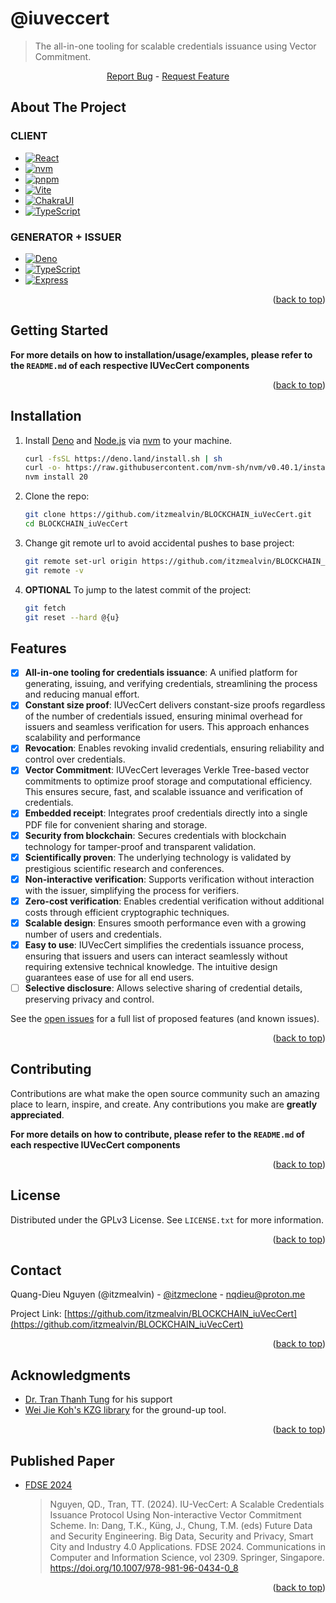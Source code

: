 # @iuveccert

> The all-in-one tooling for scalable credentials issuance using Vector
> Commitment.

<p align="center">
<a href="https://github.com/itzmealvin/BLOCKCHAIN_iuVecCert/issues/new?labels=bug&template=bug-report---.md"         target="_blank"
          rel="noopener noreferrer">Report Bug</a>
- <a href="https://github.com/itzmealvin/BLOCKCHAIN_iuVecCert/issues/new?labels=enhancement&template=feature-request---.md"         target="_blank"
          rel="noopener noreferrer">Request Feature</a>
</p>

<a id="readme-top" ></a>

<!-- ABOUT THE PROJECT -->

## About The Project

### CLIENT

- [![React][React.js]][React-url]
- [![nvm][nvm]][nvm-url]
- [![pnpm][pnpm]][pnpm-url]
- [![Vite][Vite]][Vite-url]
- [![ChakraUI][ChakraUI]][ChakraUI-url]
- [![TypeScript][TypeScript]][TypeScript-url]

### GENERATOR + ISSUER

- [![Deno][Deno]][Deno-url]
- [![TypeScript][TypeScript]][TypeScript-url]
- [![Express][Express]][Express-url]

<p align="right">(<a href="#readme-top"         target="_blank"
          rel="noopener noreferrer">back to top</a>)</p>

<!-- GETTING STARTED -->

## Getting Started

**For more details on how to installation/usage/examples, please refer to the
`README.md` of each respective IUVecCert components**

<p align="right">(<a href="#readme-top"         target="_blank"
          rel="noopener noreferrer">back to top</a>)</p>

<!-- INSTALLATION -->

## Installation

1. Install [Deno](https://deno.com) and [Node.js](https://nodejs.org/en) via
   [nvm](https://github.com/nvm-sh/nvm) to your machine.

   ```bash
   curl -fsSL https://deno.land/install.sh | sh
   curl -o- https://raw.githubusercontent.com/nvm-sh/nvm/v0.40.1/install.sh | bash
   nvm install 20
   ```

2. Clone the repo:
   ```bash
   git clone https://github.com/itzmealvin/BLOCKCHAIN_iuVecCert.git
   cd BLOCKCHAIN_iuVecCert
   ```
3. Change git remote url to avoid accidental pushes to base project:
   ```bash
   git remote set-url origin https://github.com/itzmealvin/BLOCKCHAIN_iuVecCert.git
   git remote -v
   ```
4. **OPTIONAL** To jump to the latest commit of the project:
   ```bash
   git fetch
   git reset --hard @{u}
   ```

<!-- FEATURES -->

## Features

- [x] **All-in-one tooling for credentials issuance**: A unified platform for
      generating, issuing, and verifying credentials, streamlining the process
      and reducing manual effort.
- [x] **Constant size proof**: IUVecCert delivers constant-size proofs
      regardless of the number of credentials issued, ensuring minimal overhead
      for issuers and seamless verification for users. This approach enhances
      scalability and performance
- [x] **Revocation**: Enables revoking invalid credentials, ensuring reliability
      and control over credentials.
- [x] **Vector Commitment**: IUVecCert leverages Verkle Tree-based vector
      commitments to optimize proof storage and computational efficiency. This
      ensures secure, fast, and scalable issuance and verification of
      credentials.
- [x] **Embedded receipt**: Integrates proof credentials directly into a single
      PDF file for convenient sharing and storage.
- [x] **Security from blockchain**: Secures credentials with blockchain
      technology for tamper-proof and transparent validation.
- [x] **Scientifically proven**: The underlying technology is validated by
      prestigious scientific research and conferences.
- [x] **Non-interactive verification**: Supports verification without
      interaction with the issuer, simplifying the process for verifiers.
- [x] **Zero-cost verification**: Enables credential verification without
      additional costs through efficient cryptographic techniques.
- [x] **Scalable design**: Ensures smooth performance even with a growing number
      of users and credentials.
- [x] **Easy to use**: IUVecCert simplifies the credentials issuance process,
      ensuring that issuers and users can interact seamlessly without requiring
      extensive technical knowledge. The intuitive design guarantees ease of use
      for all end users.
- [ ] **Selective disclosure**: Allows selective sharing of credential details,
      preserving privacy and control.

See the [open issues](https://github.com/itzmealvin/BLOCKCHAIN_iuVecCert/issues)
for a full list of proposed features (and known issues).

<p align="right">(<a href="#readme-top"         target="_blank"
          rel="noopener noreferrer">back to top</a>)</p>

<!-- CONTRIBUTING -->

## Contributing

Contributions are what make the open source community such an amazing place to
learn, inspire, and create. Any contributions you make are **greatly
appreciated**.

**For more details on how to contribute, please refer to the `README.md` of each
respective IUVecCert components**

<p align="right">(<a href="#readme-top" target="_blank" rel="noopener noreferrer">back to top</a>)</p>

<!-- LICENSE -->

## License

Distributed under the GPLv3 License. See `LICENSE.txt` for more information.

<p align="right">(<a href="#readme-top"         target="_blank"
          rel="noopener noreferrer">back to top</a>)</p>

<!-- CONTACT -->

## Contact

Quang-Dieu Nguyen (@itzmealvin) -
[@itzmeclone](https://twitter.com/@itzmeclone) - nqdieu@proton.me

Project Link:
[https://github.com/itzmealvin/BLOCKCHAIN_iuVecCert](https://github.com/itzmealvin/BLOCKCHAIN_iuVecCert)

<p align="right">(<a href="#readme-top"         target="_blank"
          rel="noopener noreferrer">back to top</a>)</p>

<!-- ACKNOWLEDGMENTS -->

## Acknowledgments

- [Dr. Tran Thanh Tung](mailto:tttung@hcmiu.edu.vn) for his support
- [Wei Jie Koh's KZG library](https://github.com/weijiekoh/libkzg) for the
  ground-up tool.

<p align="right">(<a href="#readme-top"         target="_blank"
          rel="noopener noreferrer">back to top</a>)</p>

<!-- PUBLISHED PAPER -->

## Published Paper

- [FDSE 2024](https://link.springer.com/chapter/10.1007/978-981-96-0434-0_8)
  > Nguyen, QD., Tran, TT. (2024). IU-VecCert: A Scalable Credentials Issuance
  > Protocol Using Non-interactive Vector Commitment Scheme. In: Dang, T.K.,
  > Küng, J., Chung, T.M. (eds) Future Data and Security Engineering. Big Data,
  > Security and Privacy, Smart City and Industry 4.0 Applications. FDSE 2024.
  > Communications in Computer and Information Science, vol 2309. Springer,
  > Singapore. https://doi.org/10.1007/978-981-96-0434-0_8

<p align="right">(<a href="#readme-top"         target="_blank"
          rel="noopener noreferrer">back to top</a>)</p>

<!-- MARKDOWN LINKS & IMAGES -->
<!-- https://www.markdownguide.org/basic-syntax/#reference-style-links -->

[contributors-shield]: https://img.shields.io/github/contributors/itzmealvin/BLOCKCHAIN_iuVecCert.svg?style=for-the-badge
[contributors-url]: https://github.com/itzmealvin/BLOCKCHAIN_iuVecCert/graphs/contributors
[forks-shield]: https://img.shields.io/github/forks/itzmealvin/BLOCKCHAIN_iuVecCert.svg?style=for-the-badge
[forks-url]: https://github.com/itzmealvin/BLOCKCHAIN_iuVecCert/network/members
[stars-shield]: https://img.shields.io/github/stars/itzmealvin/BLOCKCHAIN_iuVecCert.svg?style=for-the-badge
[stars-url]: https://github.com/itzmealvin/BLOCKCHAIN_iuVecCert/stargazers
[issues-shield]: https://img.shields.io/github/issues/itzmealvin/BLOCKCHAIN_iuVecCert.svg?style=for-the-badge
[issues-url]: https://github.com/itzmealvin/BLOCKCHAIN_iuVecCert/issues
[license-shield]: https://img.shields.io/github/license/itzmealvin/BLOCKCHAIN_iuVecCert.svg?style=for-the-badge
[license-url]: https://github.com/itzmealvin/BLOCKCHAIN_iuVecCert/blob/master/LICENSE.txt
[product-screenshot]: images/mainpage.png
[React.js]: https://img.shields.io/badge/React-000000?style=for-the-badge&logo=react&logoColor=white
[React-url]: https://reactjs.org/
[Vite]: https://img.shields.io/badge/Vite-000000?style=for-the-badge&logo=vite&logoColor=white
[Vite-url]: https://vite.dev/
[ChakraUI]: https://img.shields.io/badge/chakraui-000000?style=for-the-badge&logo=chakraui&logoColor=white
[ChakraUI-url]: https://www.chakra-ui.com/
[Deno]: https://img.shields.io/badge/deno-000000?style=for-the-badge&logo=deno&logoColor=white
[Deno-url]: https://deno.com/
[TypeScript]: https://img.shields.io/badge/typescript-000000?style=for-the-badge&logo=typescript&logoColor=white
[TypeScript-url]: https://www.typescriptlang.org/
[Express]: https://img.shields.io/badge/express.js-000000?style=for-the-badge&logo=express&logoColor=white
[Express-url]: https://expressjs.com/
[nvm]: https://img.shields.io/badge/nvm-000000?style=for-the-badge&logo=nvm&logoColor=white
[nvm-url]: https://github.com/nvm-sh/nvm
[pnpm]: https://img.shields.io/badge/pnpm-000000?style=for-the-badge&logo=pnpm&logoColor=white
[pnpm-url]: https://pnpm.io/

